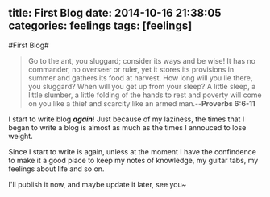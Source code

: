 title: First Blog
date: 2014-10-16 21:38:05
categories: feelings
tags: [feelings]
---
#First Blog#
> Go to the ant, you sluggard; consider its ways and be wise! It has no commander, no overseer or ruler, yet it stores its provisions in summer and gathers its food at harvest. How long will you lie there, you sluggard? When will you get up from your sleep? A little sleep, a little slumber, a little folding of the hands to rest and poverty will come on you like a thief and scarcity like an armed man.--**Proverbs 6:6-11**

I start to write blog ***again***! Just because of my laziness, the times that I began to write a blog is almost as much as the times I annouced to lose weight.

Since I start to write is again, unless at the moment I have the confindence to make it a good place to keep my notes of knowledge, my guitar tabs, my feelings about life and so on.

I'll publish it now, and maybe update it later, see you~